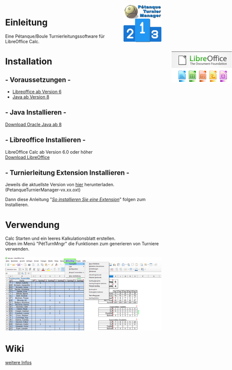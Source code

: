 <img align="right" src="https://github.com/michaelmassee/Petanque-Turnier-Manager/raw/master/doku/images/petanqueturniermanager-logo-256px.png" alt="Logo" height="120">

# Einleitung
Eine Pétanque/Boule Turnierleitungssoftware für LibreOffice Calc.<br>

# Installation

## - Voraussetzungen -

<img style="position:absolute;right: 1px;top: 200px;height: 100px;"
    align="right"
    height="100px"
    src="https://github.com/michaelmassee/Petanque-Turnier-Manager/raw/master/doku/images/libreoffice-logo.png" alt="Logo">



* [Libreoffice ab Version 6](https://de.libreoffice.org/get-help/system-requirements/)
* [Java ab Version 8](https://www.java.com/de/download/help/sysreq.xml)


## - Java Installieren -

[Download Oracle Java ab 8](https://www.java.com/de/download/manual.jsp)

## - Libreoffice Installieren -

LibreOffice Calc ab Version 6.0 oder höher<br>
[Download LibreOffice](https://de.libreoffice.org/download/libreoffice-fresh/)

## - Turnierleitung Extension Installieren -

Jeweils die aktuellste Version von [hier](https://github.com/michaelmassee/Petanque-Turnier-Manager/releases)
herunterladen. (PetanqueTurnierManager-vx.xx.oxt)<br>

Dann diese Anleitung "*[So installieren Sie eine Extension](https://help.libreoffice.org/Common/Extension_Manager/de#So_installieren_Sie_eine_Extension)*" folgen zum Installieren.

# Verwendung

Calc Starten und ein leeres Kalkulationsblatt erstellen.<br>
Oben im Menü "PétTurnMngr" die Funktionen zum generieren von Turniere verwenden.<br><br>
![menue](https://github.com/michaelmassee/Petanque-Turnier-Manager/raw/master/doku/images/menu_windows_2_v20.1.png)

# Wiki
[weitere Infos](https://github.com/michaelmassee/Petanque-Turnier-Manager/wiki)

